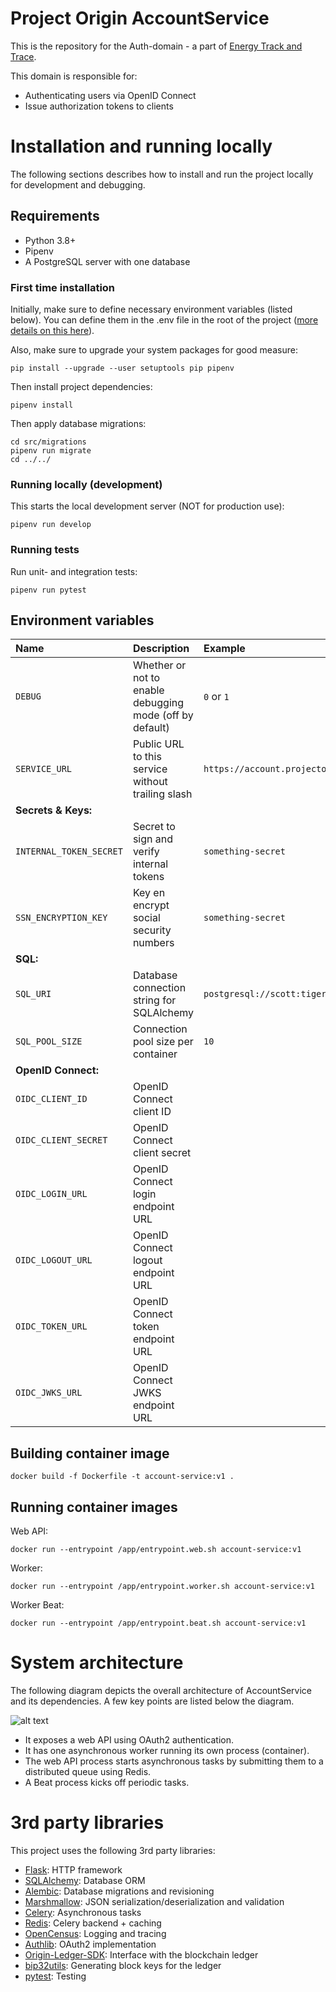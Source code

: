 # Project Origin AccountService

This is the repository for the Auth-domain - a part of [Energy Track and Trace](https://github.com/Energy-Track-and-Trace).

This domain is responsible for:

- Authenticating users via OpenID Connect
- Issue authorization tokens to clients


# Installation and running locally

The following sections describes how to install and run the project locally for development and debugging.


## Requirements

- Python 3.8+
- Pipenv
- A PostgreSQL server with one database


### First time installation


Initially, make sure to define necessary environment variables (listed below).
You can define them in the .env file in the root of the project
([more details on this here](https://pipenv-fork.readthedocs.io/en/latest/advanced.html#automatic-loading-of-env)).

Also, make sure to upgrade your system packages for good measure:
   
    pip install --upgrade --user setuptools pip pipenv

Then install project dependencies:

    pipenv install

Then apply database migrations:

    cd src/migrations
    pipenv run migrate
    cd ../../

### Running locally (development)

This starts the local development server (NOT for production use):

    pipenv run develop

### Running tests

Run unit- and integration tests:

    pipenv run pytest


## Environment variables

Name | Description | Example
:--- | :--- | :--- |
`DEBUG` | Whether or not to enable debugging mode (off by default) | `0` or `1`
`SERVICE_URL` | Public URL to this service without trailing slash | `https://account.projectorigin.dk`
**Secrets & Keys:** | |
`INTERNAL_TOKEN_SECRET` | Secret to sign and verify internal tokens | `something-secret`
`SSN_ENCRYPTION_KEY` | Key en encrypt social security numbers | `something-secret`
**SQL:** | |
`SQL_URI` | Database connection string for SQLAlchemy | `postgresql://scott:tiger@localhost/mydatabase`
`SQL_POOL_SIZE` | Connection pool size per container | `10`
**OpenID Connect:** | |
`OIDC_CLIENT_ID` | OpenID Connect client ID | 
`OIDC_CLIENT_SECRET` | OpenID Connect client secret | 
`OIDC_LOGIN_URL` | OpenID Connect login endpoint URL | 
`OIDC_LOGOUT_URL` | OpenID Connect logout endpoint URL | 
`OIDC_TOKEN_URL` | OpenID Connect token endpoint URL | 
`OIDC_JWKS_URL` | OpenID Connect JWKS endpoint URL | 


## Building container image

    docker build -f Dockerfile -t account-service:v1 .

## Running container images

Web API:

    docker run --entrypoint /app/entrypoint.web.sh account-service:v1

Worker:

    docker run --entrypoint /app/entrypoint.worker.sh account-service:v1

Worker Beat:

    docker run --entrypoint /app/entrypoint.beat.sh account-service:v1

# System architecture

The following diagram depicts the overall architecture of AccountService and its dependencies. A few key points are listed below the diagram.

![alt text](doc/AccountService.png)

- It exposes a web API using OAuth2 authentication.
- It has one asynchronous worker running its own process (container).
- The web API process starts asynchronous tasks by submitting them to a distributed queue using Redis.
- A Beat process kicks off periodic tasks.


# 3rd party libraries

This project uses the following 3rd party libraries:

- [Flask](https://flask.palletsprojects.com/en/1.1.x/): HTTP framework
- [SQLAlchemy](https://www.sqlalchemy.org/): Database ORM
- [Alembic](https://alembic.sqlalchemy.org/en/latest/): Database migrations and revisioning
- [Marshmallow](https://marshmallow.readthedocs.io/en/stable/): JSON serialization/deserialization and validation
- [Celery](https://docs.celeryproject.org/): Asynchronous tasks
- [Redis](https://pypi.org/project/redis/): Celery backend + caching
- [OpenCensus](https://github.com/census-instrumentation/opencensus-python): Logging and tracing
- [Authlib](https://docs.authlib.org): OAuth2 implementation
- [Origin-Ledger-SDK](https://pypi.org/project/Origin-Ledger-SDK/): Interface with the blockchain ledger
- [bip32utils](https://github.com/lyndsysimon/bip32utils/): Generating block keys for the ledger
- [pytest](https://docs.pytest.org/): Testing

